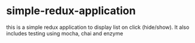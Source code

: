 # simple-redux-application

this is a simple redux application to display list on click (hide/show). It also includes testing using mocha, chai and enzyme
